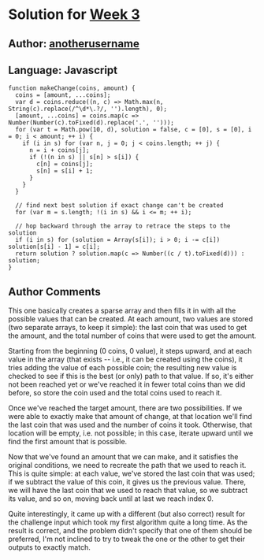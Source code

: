 # Solution for [Week 3](README)
## Author: [anotherusername](https://what.thedailywtf.com/user/anotherusername)

<a name="Javascript"></a>
## Language: Javascript

```
function makeChange(coins, amount) {
  coins = [amount, ...coins];
  var d = coins.reduce((n, c) => Math.max(n, String(c).replace(/^\d*\.?/, '').length), 0);
  [amount, ...coins] = coins.map(c => Number(Number(c).toFixed(d).replace('.', '')));
  for (var t = Math.pow(10, d), solution = false, c = [0], s = [0], i = 0; i < amount; ++ i) {
    if (i in s) for (var n, j = 0; j < coins.length; ++ j) {
      n = i + coins[j];
      if (!(n in s) || s[n] > s[i]) {
        c[n] = coins[j];
        s[n] = s[i] + 1;
      }
    }
  }
  
  // find next best solution if exact change can't be created
  for (var m = s.length; !(i in s) && i <= m; ++ i);
  
  // hop backward through the array to retrace the steps to the solution
  if (i in s) for (solution = Array(s[i]); i > 0; i -= c[i]) solution[s[i] - 1] = c[i];
  return solution ? solution.map(c => Number((c / t).toFixed(d))) : solution;
}
```

## Author Comments
This one basically creates a sparse array and then fills it in with all the possible values that can be created. At each amount, two values are stored (two separate arrays, to keep it simple): the last coin that was used to get the amount, and the total number of coins that were used to get the amount.

Starting from the beginning (0 coins, 0 value), it steps upward, and at each value in the array (that exists -- i.e., it can be created using the coins), it tries adding the value of each possible coin; the resulting new value is checked to see if this is the best (or only) path to that value. If so, it's either not been reached yet or we've reached it in fewer total coins than we did before, so store the coin used and the total coins used to reach it.

Once we've reached the target amount, there are two possibilities. If we were able to exactly make that amount of change, at that location we'll find the last coin that was used and the number of coins it took. Otherwise, that location will be empty, i.e. not possible; in this case, iterate upward until we find the first amount that is possible.

Now that we've found an amount that we can make, and it satisfies the original conditions, we need to recreate the path that we used to reach it. This is quite simple: at each value, we've stored the last coin that was used; if we subtract the value of this coin, it gives us the previous value. There, we will have the last coin that we used to reach that value, so we subtract its value, and so on, moving back until at last we reach index 0.

Quite interestingly, it came up with a different (but also correct) result for the challenge input which took my first algorithm quite a long time. As the result is correct, and the problem didn't specify that one of them should be preferred, I'm not inclined to try to tweak the one or the other to get their outputs to exactly match.